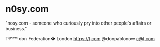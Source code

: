 # n0sy.com
"nosy.com - someone who curiously pry into other people's affairs or business."
T®ᶜᵒᵐ don Federation👁  London  https://ţ.com @donpablonow c@ţ.com
